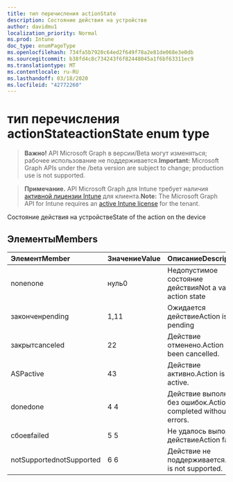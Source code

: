 ```yaml
---
title: тип перечисления actionState
description: Состояние действия на устройстве
author: davidmu1
localization_priority: Normal
ms.prod: Intune
doc_type: enumPageType
ms.openlocfilehash: 734fa5b7920c64ed2f649f78a2e81de068e3e0db
ms.sourcegitcommit: b38fd4c8c734243f6f82448045a1f6bf63311ec9
ms.translationtype: MT
ms.contentlocale: ru-RU
ms.lasthandoff: 03/18/2020
ms.locfileid: "42772260"
---
```

# <a name="actionstate-enum-type"></a><span data-ttu-id="dd212-103">тип перечисления actionState</span><span class="sxs-lookup"><span data-stu-id="dd212-103">actionState enum type</span></span>

> <span data-ttu-id="dd212-104">**Важно!** API Microsoft Graph в версии/Beta могут изменяться; рабочее использование не поддерживается.</span><span class="sxs-lookup"><span data-stu-id="dd212-104">**Important:** Microsoft Graph APIs under the /beta version are subject to change; production use is not supported.</span></span>

> <span data-ttu-id="dd212-105">**Примечание.** API Microsoft Graph для Intune требует наличия [активной лицензии Intune](https://go.microsoft.com/fwlink/?linkid=839381) для клиента.</span><span class="sxs-lookup"><span data-stu-id="dd212-105">**Note:** The Microsoft Graph API for Intune requires an [active Intune license](https://go.microsoft.com/fwlink/?linkid=839381) for the tenant.</span></span>

<span data-ttu-id="dd212-106">Состояние действия на устройстве</span><span class="sxs-lookup"><span data-stu-id="dd212-106">State of the action on the device</span></span>

## <a name="members"></a><span data-ttu-id="dd212-107">Элементы</span><span class="sxs-lookup"><span data-stu-id="dd212-107">Members</span></span>
|<span data-ttu-id="dd212-108">Элемент</span><span class="sxs-lookup"><span data-stu-id="dd212-108">Member</span></span>|<span data-ttu-id="dd212-109">Значение</span><span class="sxs-lookup"><span data-stu-id="dd212-109">Value</span></span>|<span data-ttu-id="dd212-110">Описание</span><span class="sxs-lookup"><span data-stu-id="dd212-110">Description</span></span>|
|:---|:---|:---|
|<span data-ttu-id="dd212-111">none</span><span class="sxs-lookup"><span data-stu-id="dd212-111">none</span></span>|<span data-ttu-id="dd212-112">нуль</span><span class="sxs-lookup"><span data-stu-id="dd212-112">0</span></span>|<span data-ttu-id="dd212-113">Недопустимое состояние действия</span><span class="sxs-lookup"><span data-stu-id="dd212-113">Not a valid action state</span></span>|
|<span data-ttu-id="dd212-114">закончен</span><span class="sxs-lookup"><span data-stu-id="dd212-114">pending</span></span>|<span data-ttu-id="dd212-115">1,1</span><span class="sxs-lookup"><span data-stu-id="dd212-115">1</span></span>|<span data-ttu-id="dd212-116">Ожидается действие</span><span class="sxs-lookup"><span data-stu-id="dd212-116">Action is pending</span></span>|
|<span data-ttu-id="dd212-117">закрыт</span><span class="sxs-lookup"><span data-stu-id="dd212-117">canceled</span></span>|<span data-ttu-id="dd212-118">2</span><span class="sxs-lookup"><span data-stu-id="dd212-118">2</span></span>|<span data-ttu-id="dd212-119">Действие отменено.</span><span class="sxs-lookup"><span data-stu-id="dd212-119">Action has been cancelled.</span></span>|
|<span data-ttu-id="dd212-120">ASP</span><span class="sxs-lookup"><span data-stu-id="dd212-120">active</span></span>|<span data-ttu-id="dd212-121">4</span><span class="sxs-lookup"><span data-stu-id="dd212-121">3</span></span>|<span data-ttu-id="dd212-122">Действие активно.</span><span class="sxs-lookup"><span data-stu-id="dd212-122">Action is active.</span></span>|
|<span data-ttu-id="dd212-123">done</span><span class="sxs-lookup"><span data-stu-id="dd212-123">done</span></span>|<span data-ttu-id="dd212-124">4 </span><span class="sxs-lookup"><span data-stu-id="dd212-124">4</span></span>|<span data-ttu-id="dd212-125">Действие выполнено без ошибок.</span><span class="sxs-lookup"><span data-stu-id="dd212-125">Action completed without errors.</span></span>|
|<span data-ttu-id="dd212-126">сбоев</span><span class="sxs-lookup"><span data-stu-id="dd212-126">failed</span></span>|<span data-ttu-id="dd212-127">5 </span><span class="sxs-lookup"><span data-stu-id="dd212-127">5</span></span>|<span data-ttu-id="dd212-128">Не удалось выполнить действие</span><span class="sxs-lookup"><span data-stu-id="dd212-128">Action failed</span></span>|
|<span data-ttu-id="dd212-129">notSupported</span><span class="sxs-lookup"><span data-stu-id="dd212-129">notSupported</span></span>|<span data-ttu-id="dd212-130">6 </span><span class="sxs-lookup"><span data-stu-id="dd212-130">6</span></span>|<span data-ttu-id="dd212-131">Действие не поддерживается.</span><span class="sxs-lookup"><span data-stu-id="dd212-131">Action is not supported.</span></span>|



